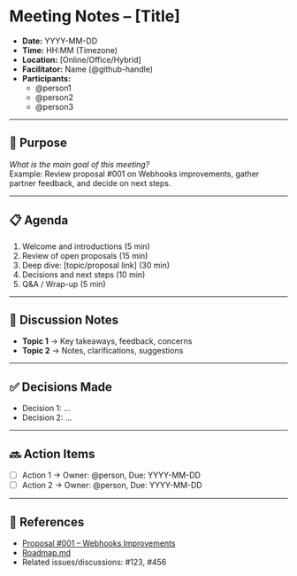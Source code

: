 # Meeting Notes – [Title]

- **Date:** YYYY-MM-DD  
- **Time:** HH:MM (Timezone)  
- **Location:** [Online/Office/Hybrid]  
- **Facilitator:** Name (@github-handle)  
- **Participants:**  
  - @person1  
  - @person2  
  - @person3  

---

## 🎯 Purpose

_What is the main goal of this meeting?_  
Example: Review proposal #001 on Webhooks improvements, gather partner feedback, and decide on next steps.  

---

## 📋 Agenda

1. Welcome and introductions (5 min)  
2. Review of open proposals (15 min)  
3. Deep dive: [topic/proposal link] (30 min)  
4. Decisions and next steps (10 min)  
5. Q&A / Wrap-up (5 min)  

---

## 📝 Discussion Notes

- **Topic 1** → Key takeaways, feedback, concerns  
- **Topic 2** → Notes, clarifications, suggestions  

---

## ✅ Decisions Made

- Decision 1: …  
- Decision 2: …  

---

## 🔜 Action Items

- [ ] Action 1 → Owner: @person, Due: YYYY-MM-DD  
- [ ] Action 2 → Owner: @person, Due: YYYY-MM-DD  

---

## 📎 References

- [Proposal #001 – Webhooks Improvements](../proposals/2025/001-webhooks-improvements.md)  
- [Roadmap.md](../ROADMAP.md)  
- Related issues/discussions: #123, #456  
